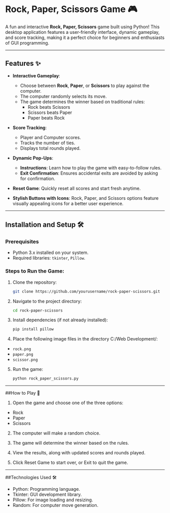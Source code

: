 # Rock, Paper, Scissors Game 🎮  

A fun and interactive **Rock, Paper, Scissors** game built using Python! This desktop application features a user-friendly interface, dynamic gameplay, and score tracking, making it a perfect choice for beginners and enthusiasts of GUI programming.

---

## Features ✨  
- **Interactive Gameplay**:  
  - Choose between **Rock**, **Paper**, or **Scissors** to play against the computer.  
  - The computer randomly selects its move.  
  - The game determines the winner based on traditional rules:
    - Rock beats Scissors  
    - Scissors beats Paper  
    - Paper beats Rock  

- **Score Tracking**:  
  - Player and Computer scores.  
  - Tracks the number of ties.  
  - Displays total rounds played.  

- **Dynamic Pop-Ups**:  
  - **Instructions**: Learn how to play the game with easy-to-follow rules.  
  - **Exit Confirmation**: Ensures accidental exits are avoided by asking for confirmation.  

- **Reset Game**: Quickly reset all scores and start fresh anytime.  

- **Stylish Buttons with Icons**: Rock, Paper, and Scissors options feature visually appealing icons for a better user experience.  

---

## Installation and Setup 🛠️  

### Prerequisites  
- Python 3.x installed on your system.  
- Required libraries: `tkinter`, `Pillow`.  

### Steps to Run the Game:  
1. Clone the repository:  
   ```bash  
   git clone https://github.com/yourusername/rock-paper-scissors.git  
2. Navigate to the project directory:
   ```bash
   cd rock-paper-scissors
3. Install dependencies (if not already installed):  
   ```bash
   pip install pillow
4. Place the following image files in the directory C:/Web Development/:
  - `rock.png`
  - `paper.png`
  - `scissor.png`
5. Run the game:
   ```bash
   python rock_paper_scissors.py

---

##How to Play 🎲
1. Open the game and choose one of the three options:

- Rock
- Paper
- Scissors
2. The computer will make a random choice.

3. The game will determine the winner based on the rules.

4. View the results, along with updated scores and rounds played.

5. Click Reset Game to start over, or Exit to quit the game.

---

##Technologies Used 🛠️
- Python: Programming language.
- Tkinter: GUI development library.
- Pillow: For image loading and resizing.
- Random: For computer move generation.
